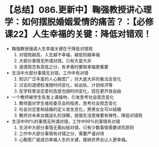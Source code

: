 # 【总结】086.更新中】鞠强教授讲心理学：如何摆脱婚姻爱情的痛苦？：【必修课22】人生幸福的关键：降低对错观！

-   鞠强教授强调人生幸福关键在于降低对错观
    1.  对错观越高，人生越不幸福，越低则越幸福
    2.  大部分事情无所谓对错，只有大是大非
    3.  道德观念有高低之分，有矛盾时要取幸福更重要
-   生活中大部分事情无对错，工作中有对错
    1.  知识广泛丰富的人心胸宽广，对大是大非的看法会变化
    2.  过去的道德标准随时间变化，如出轨、计划经济等
    3.  在学校里谈恋爱的态度也随时间变化，现在更开放自由
-   一个教师被学生告发上课接吻，引发思考社会观念变化
    1.  教师面对学生维权委员会的指责，思考社会观念变化
    2.  社会对恋爱和结婚的定义发生变化，男男女女可以结婚
    3.  教师对未来女婿送礼的误解，提倡生活思维要有弹性，降低对错观
-   生活中99%的事情无所谓对错，工作中99%的事情有对错
    1.  生活中大部分事情无需纠结对错，只有少数事情需要讲究原则
    2.  工作中大部分事情有对错之分，需要严谨对待
    3.  心胸宽广是成功幸福人生的关键，接纳世界会让人更幸福。